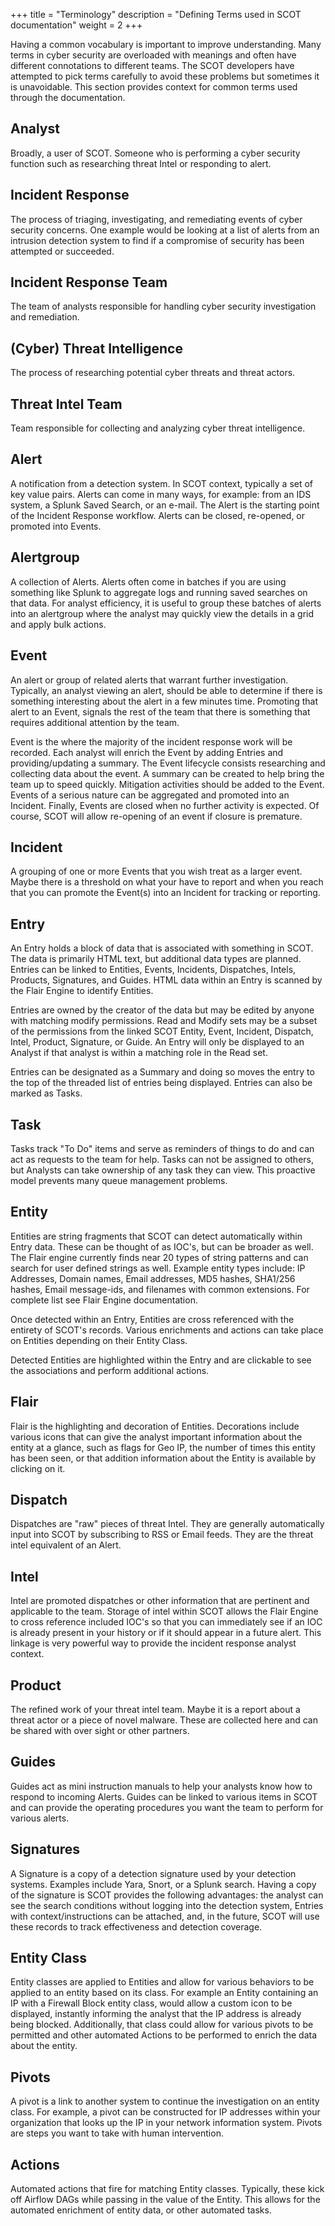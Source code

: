 +++
title = "Terminology"
description = "Defining Terms used in SCOT documentation"
weight = 2
+++

Having a common vocabulary is important to improve understanding.  Many terms in cyber security are overloaded with meanings and often have different connotations to different teams.  The SCOT developers have attempted to pick terms carefully to avoid these problems but sometimes it is unavoidable.  This section provides context for common terms used through the documentation.

## Analyst
Broadly, a user of SCOT.  Someone who is performing a cyber security function such as researching threat Intel or responding to alert.

## Incident Response
The process of triaging, investigating, and remediating events of cyber security concerns.  One example would be looking at a list of alerts from an intrusion detection system to find if a compromise of security has been attempted or succeeded.

## Incident Response Team
The team of analysts responsible for handling cyber security investigation and remediation.

## (Cyber) Threat Intelligence
The process of researching potential cyber threats and threat actors.

## Threat Intel Team
Team responsible for collecting and analyzing cyber threat intelligence.

## Alert
A notification from a detection system.  In SCOT context, typically a set of key value pairs.  Alerts can come in many ways, for example: from an IDS system, a Splunk Saved Search, or an e-mail.  The Alert is the starting point of the Incident Response workflow.  Alerts can be closed, re-opened, or promoted into Events.

## Alertgroup
A collection of Alerts.  Alerts often come in batches if you are using something like Splunk to aggregate logs and running saved searches on that data.  For analyst efficiency, it is useful to group these batches of alerts into an alertgroup where the analyst may quickly view the details in a grid and apply bulk actions.

## Event
An alert or group of related alerts that warrant further investigation.  Typically, an analyst viewing an alert, should be able to determine if there is something interesting about the alert in a few minutes time.  Promoting that alert to an Event, signals the rest of the team that there is something that requires additional attention by the team.  

Event is the where the majority of the incident response work will be recorded.  Each analyst will enrich the Event by adding Entries and providing/updating a summary.  The Event lifecycle consists researching and collecting data about the event.  A summary can be created to help bring the team up to speed quickly.  Mitigation activities should be added to the Event.  Events of a serious nature can be aggregated and promoted into an Incident.  Finally, Events are closed when no further activity is expected.  Of course, SCOT will allow re-opening of an event if closure is premature.

## Incident
A grouping of one or more Events that you wish treat as a larger event.  Maybe there is a threshold on what your have to report and when you reach that you can promote the Event(s) into an Incident for tracking or reporting.  

## Entry
An Entry holds a block of data that is associated with something in SCOT.  The data is primarily HTML text, but additional data types are planned.  Entries can be linked to Entities, Events, Incidents, Dispatches, Intels, Products, Signatures, and Guides.  HTML data within an Entry is scanned by the Flair Engine to identify Entities.  

Entries are owned by the creator of the data but may be edited by anyone with matching modify permissions.  Read and Modify sets may be a subset of the permissions from the linked SCOT Entity, Event, Incident, Dispatch, Intel, Product, Signature, or Guide.  An Entry will only be displayed to an Analyst if that analyst is within a matching role in the Read set.

Entries can be designated as a Summary and doing so moves the entry to the top of the threaded list of entries being displayed.  Entries can also be marked as Tasks.

## Task
Tasks track "To Do" items and serve as reminders of things to do and can act as requests to the team for help.  Tasks can not be assigned to others, but Analysts can take ownership of any task they can view.  This proactive model prevents many queue management problems.

## Entity
Entities are string fragments that SCOT can detect automatically within Entry data.  These can be thought of as IOC's, but can be broader as well.  The Flair engine currently finds near 20 types of string patterns and can search for user defined strings as well.  Example entity types include: IP Addresses, Domain names, Email addresses, MD5 hashes, SHA1/256 hashes, Email message-ids, and filenames with common extensions.  For complete list see Flair Engine documentation.

Once detected within an Entry, Entities are cross referenced with the entirety of SCOT's records.  Various enrichments and actions can take place on Entities depending on their Entity Class.

Detected Entities are highlighted within the Entry and are clickable to see the associations and perform additional actions.

## Flair
Flair is the highlighting and decoration of Entities.  Decorations include various icons that can give the analyst important information about the entity at a glance, such as flags for Geo IP, the number of times this entity has been seen, or that addition information about the Entity is available by clicking on it.

## Dispatch
Dispatches are "raw" pieces of threat Intel.  They are generally automatically input into SCOT by subscribing to RSS or Email feeds.  They are the threat intel equivalent of an Alert.

## Intel
Intel are promoted dispatches or other information that are pertinent and applicable to the team.  Storage of intel within SCOT allows the Flair Engine to cross reference included IOC's so that you can immediately see if an IOC is already present in your history or if it should appear in a future alert.  This linkage is very powerful way to provide the incident response analyst context.

## Product
The refined work of your threat intel team.  Maybe it is a report about a threat actor or a piece of novel malware.  These are collected here and can be shared with over sight or other partners.

## Guides
Guides act as mini instruction manuals to help your analysts know how to respond to incoming Alerts.  Guides can be linked to various items in SCOT and can provide the operating procedures you want the team to perform for various alerts.

## Signatures
A Signature is a copy of a detection signature used by your detection systems.  Examples include Yara, Snort, or a Splunk search.  Having a copy of the signature is SCOT provides the following advantages: the analyst can see the search conditions without logging into the detection system, Entries with context/instructions can be attached, and, in the future, SCOT will use these records to track effectiveness and detection coverage. 

## Entity Class
Entity classes are applied to Entities and allow for various behaviors to be applied to an entity based on its class.  For example an Entity containing an IP with a Firewall Block entity class, would allow a custom icon to be displayed, instantly informing the analyst that the IP address is already being blocked.  Additionally, that class could allow for various pivots to be permitted and other automated Actions to be performed to enrich the data about the entity.

## Pivots
A pivot is a link to another system to continue the investigation on an entity class.  For example, a pivot can be constructed for IP addresses within your organization that looks up the IP in your network information system.  Pivots are steps you want to take with human intervention.

## Actions
Automated actions that fire for matching Entity classes.  Typically, these kick off Airflow DAGs while passing in the value of the Entity.  This allows for the automated enrichment of entity data, or other automated tasks.
